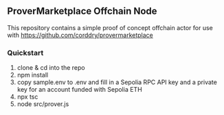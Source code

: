 ## ProverMarketplace Offchain Node
This repository contains a simple proof of concept offchain actor for use with https://github.com/corddry/provermarketplace

### Quickstart
1. clone & cd into the repo
2. npm install
3. copy sample.env to .env and fill in a Sepolia RPC API key and a private key for an account funded with Sepolia ETH
4. npx tsc 
5. node src/prover.js